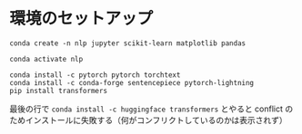 # 環境のセットアップ
```
conda create -n nlp jupyter scikit-learn matplotlib pandas

conda activate nlp

conda install -c pytorch pytorch torchtext
conda install -c conda-forge sentencepiece pytorch-lightning
pip install transformers
```
最後の行で `conda install -c huggingface transformers` とやると conflict のためインストールに失敗する（何がコンフリクトしているのかは表示されず）
